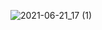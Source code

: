 ![2021-06-21_17 (1)](https://user-images.githubusercontent.com/57847892/122749341-cde73400-d2bf-11eb-84a5-5b901a2abb9d.png)
